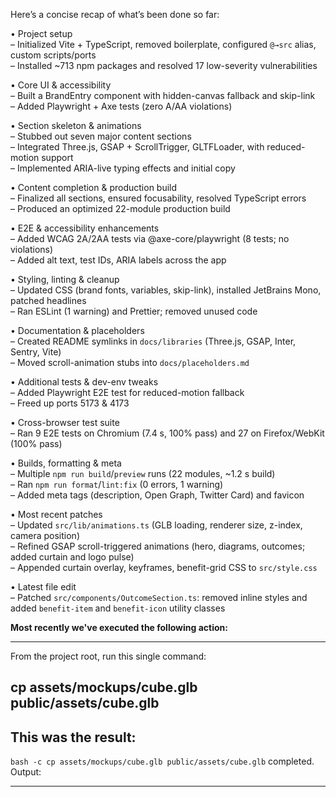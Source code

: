 Here’s a concise recap of what’s been done so far:

• Project setup  
  – Initialized Vite + TypeScript, removed boilerplate, configured `@→src` alias, custom scripts/ports  
  – Installed ~713 npm packages and resolved 17 low-severity vulnerabilities  

• Core UI & accessibility  
  – Built a BrandEntry component with hidden-canvas fallback and skip-link  
  – Added Playwright + Axe tests (zero A/AA violations)  

• Section skeleton & animations  
  – Stubbed out seven major content sections  
  – Integrated Three.js, GSAP + ScrollTrigger, GLTFLoader, with reduced-motion support  
  – Implemented ARIA-live typing effects and initial copy  

• Content completion & production build  
  – Finalized all sections, ensured focusability, resolved TypeScript errors  
  – Produced an optimized 22-module production build  

• E2E & accessibility enhancements  
  – Added WCAG 2A/2AA tests via @axe-core/playwright (8 tests; no violations)  
  – Added alt text, test IDs, ARIA labels across the app  

• Styling, linting & cleanup  
  – Updated CSS (brand fonts, variables, skip-link), installed JetBrains Mono, patched headlines  
  – Ran ESLint (1 warning) and Prettier; removed unused code  

• Documentation & placeholders  
  – Created README symlinks in `docs/libraries` (Three.js, GSAP, Inter, Sentry, Vite)  
  – Moved scroll-animation stubs into `docs/placeholders.md`  

• Additional tests & dev-env tweaks  
  – Added Playwright E2E test for reduced-motion fallback  
  – Freed up ports 5173 & 4173  

• Cross-browser test suite  
  – Ran 9 E2E tests on Chromium (7.4 s, 100% pass) and 27 on Firefox/WebKit (100% pass)  

• Builds, formatting & meta  
  – Multiple `npm run build`/`preview` runs (22 modules, ~1.2 s build)  
  – Ran `npm run format`/`lint:fix` (0 errors, 1 warning)  
  – Added meta tags (description, Open Graph, Twitter Card) and favicon  

• Most recent patches  
  – Updated `src/lib/animations.ts` (GLB loading, renderer size, z-index, camera position)  
  – Refined GSAP scroll-triggered animations (hero, diagrams, outcomes; added curtain and logo pulse)  
  – Appended curtain overlay, keyframes, benefit-grid CSS to `src/style.css`  

• Latest file edit  
  – Patched `src/components/OutcomeSection.ts`: removed inline styles and added `benefit-item` and `benefit-icon` utility classes

**Most recently we've executed the following action:**

---
From the project root, run this single command:

  cp assets/mockups/cube.glb public/assets/cube.glb
---

**This was the result:**
---
`bash -c cp assets/mockups/cube.glb public/assets/cube.glb` completed.
Output:

---
